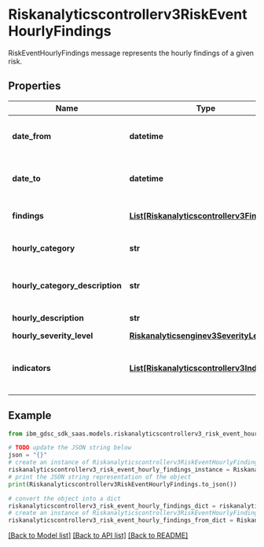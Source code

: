 # Riskanalyticscontrollerv3RiskEventHourlyFindings

RiskEventHourlyFindings message represents the hourly findings of a given risk.

## Properties

Name | Type | Description | Notes
------------ | ------------- | ------------- | -------------
**date_from** | **datetime** | Start date of the data in format YYYY-MM-DDTHH:mm:ssZ. | [optional] 
**date_to** | **datetime** | End date of the data in format YYYY-MM-DDTHH:mm:ssZ. | [optional] 
**findings** | [**List[Riskanalyticscontrollerv3Finding]**](Riskanalyticscontrollerv3Finding.md) | list of all the observations of the risk. | [optional] 
**hourly_category** | **str** | Classification of the risk in the given hour. | [optional] 
**hourly_category_description** | **str** | Classification description of the risk in the given hour. | [optional] 
**hourly_description** | **str** | Description of the risk. | [optional] 
**hourly_severity_level** | [**Riskanalyticsenginev3SeverityLevel**](Riskanalyticsenginev3SeverityLevel.md) |  | [optional] 
**indicators** | [**List[Riskanalyticscontrollerv3Indicator]**](Riskanalyticscontrollerv3Indicator.md) | list of all the indicators - Optional (depending on include_indicators). | [optional] 

## Example

```python
from ibm_gdsc_sdk_saas.models.riskanalyticscontrollerv3_risk_event_hourly_findings import Riskanalyticscontrollerv3RiskEventHourlyFindings

# TODO update the JSON string below
json = "{}"
# create an instance of Riskanalyticscontrollerv3RiskEventHourlyFindings from a JSON string
riskanalyticscontrollerv3_risk_event_hourly_findings_instance = Riskanalyticscontrollerv3RiskEventHourlyFindings.from_json(json)
# print the JSON string representation of the object
print(Riskanalyticscontrollerv3RiskEventHourlyFindings.to_json())

# convert the object into a dict
riskanalyticscontrollerv3_risk_event_hourly_findings_dict = riskanalyticscontrollerv3_risk_event_hourly_findings_instance.to_dict()
# create an instance of Riskanalyticscontrollerv3RiskEventHourlyFindings from a dict
riskanalyticscontrollerv3_risk_event_hourly_findings_from_dict = Riskanalyticscontrollerv3RiskEventHourlyFindings.from_dict(riskanalyticscontrollerv3_risk_event_hourly_findings_dict)
```
[[Back to Model list]](../README.md#documentation-for-models) [[Back to API list]](../README.md#documentation-for-api-endpoints) [[Back to README]](../README.md)


